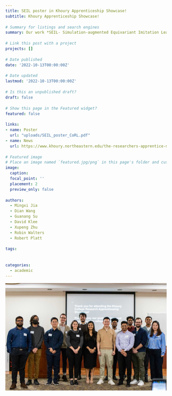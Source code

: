 ```yaml
---
title: SEIL poster in Khoury Apprenticeship Showcase!
subtitle: Khoury Apprenticeship Showcase!

# Summary for listings and search engines
summary: Our work *SEIL- Simulation-augmented Equivariant Imitation Learning* is presenting at Khoury Apprenticeship Showcase at Northeatern University!

# Link this post with a project
projects: []

# Date published
date: '2022-10-13T00:00:00Z'

# Date updated
lastmod: '2022-10-13T00:00:00Z'

# Is this an unpublished draft?
draft: false

# Show this page in the Featured widget?
featured: false

links:
- name: Poster
  url: "uploads/SEIL_poster_CoRL.pdf"
- name: News
  url: https://www.khoury.northeastern.edu/the-researchers-apprentice-masters-students-showcase-innovative-projects/?utm_source=Monthly+Newsletter&utm_campaign=4e8ba41f54-EMAIL_CAMPAIGN_1_27_2021_11_34_November_COPY_01&utm_medium=email&utm_term=0_69e758e16b-4e8ba41f54-457453581

# Featured image
# Place an image named `featured.jpg/png` in this page's folder and customize its options here.
image:
  caption:
  focal_point: ''
  placement: 2
  preview_only: false

authors:
  - Mingxi Jia
  - Dian Wang
  - Guanang Su
  - David Klee
  - Xupeng Zhu
  - Robin Walters
  - Robert Platt

tags:


categories:
  - academic
---
```


  <img src="./pic.jpg" alt="drawing" width="900"/>
